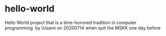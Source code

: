# hello-world
Hello World project that is a time-honored tradition in computer programming.
by iUsami on 20200714 when quit the MSKK one day before
